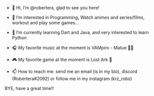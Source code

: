 - 👋 Hi, I’m @robertera, glad to see you here!
- 👀 I’m interested in Programming, Watch animes and series/films, workout and play some games...
- 🌱 I’m currently learning Dart and Java, and very interested to learn Python
- 🎧 My favorite music at the moment is VAMpiro - Matue 🧛‍♀️
- 🎮 My favorite game at the moment is Lost Ark 🤩


- 📫 How to reach me: send me an email (is in my bio), discord (Robertera#2092) or follow me in my instagram (krz_robs)

BYE, have a great time!!

<!---
robertera/robertera is a ✨ special ✨ repository because its `README.md` (this file) appears on your GitHub profile.
You can click the Preview link to take a look at your changes.
--->
